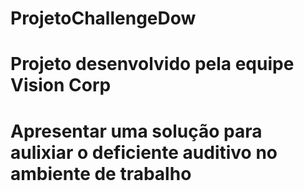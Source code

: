 # ProjetoChallengeDow
# Projeto desenvolvido pela equipe Vision Corp
# Apresentar uma solução para aulixiar o deficiente auditivo no ambiente de trabalho

